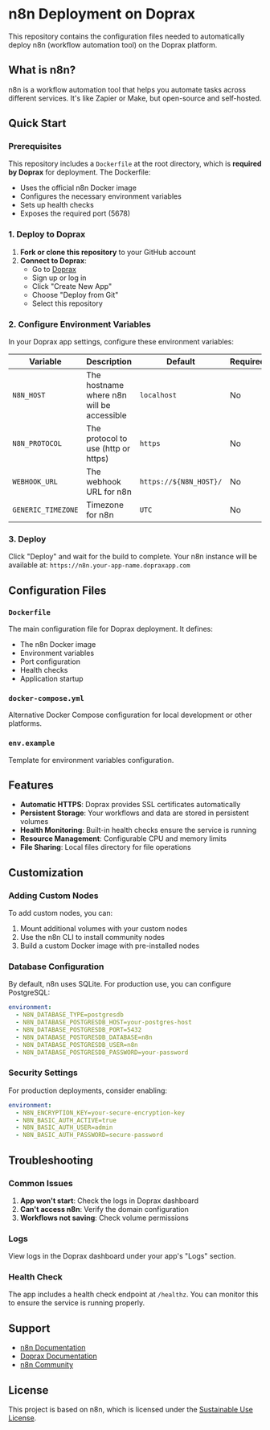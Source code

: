 # n8n Deployment on Doprax

This repository contains the configuration files needed to automatically deploy n8n (workflow automation tool) on the Doprax platform.

## What is n8n?

n8n is a workflow automation tool that helps you automate tasks across different services. It's like Zapier or Make, but open-source and self-hosted.

## Quick Start

### Prerequisites

This repository includes a `Dockerfile` at the root directory, which is **required by Doprax** for deployment. The Dockerfile:
- Uses the official n8n Docker image
- Configures the necessary environment variables
- Sets up health checks
- Exposes the required port (5678)

### 1. Deploy to Doprax

1. **Fork or clone this repository** to your GitHub account
2. **Connect to Doprax**:
   - Go to [Doprax](https://doprax.com)
   - Sign up or log in
   - Click "Create New App"
   - Choose "Deploy from Git"
   - Select this repository

### 2. Configure Environment Variables

In your Doprax app settings, configure these environment variables:

| Variable | Description | Default | Required |
|----------|-------------|---------|----------|
| `N8N_HOST` | The hostname where n8n will be accessible | `localhost` | No |
| `N8N_PROTOCOL` | The protocol to use (http or https) | `https` | No |
| `WEBHOOK_URL` | The webhook URL for n8n | `https://${N8N_HOST}/` | No |
| `GENERIC_TIMEZONE` | Timezone for n8n | `UTC` | No |

### 3. Deploy

Click "Deploy" and wait for the build to complete. Your n8n instance will be available at:
`https://n8n.your-app-name.dopraxapp.com`

## Configuration Files

### `Dockerfile`
The main configuration file for Doprax deployment. It defines:
- The n8n Docker image
- Environment variables
- Port configuration
- Health checks
- Application startup

### `docker-compose.yml`
Alternative Docker Compose configuration for local development or other platforms.

### `env.example`
Template for environment variables configuration.

## Features

- **Automatic HTTPS**: Doprax provides SSL certificates automatically
- **Persistent Storage**: Your workflows and data are stored in persistent volumes
- **Health Monitoring**: Built-in health checks ensure the service is running
- **Resource Management**: Configurable CPU and memory limits
- **File Sharing**: Local files directory for file operations

## Customization

### Adding Custom Nodes

To add custom nodes, you can:
1. Mount additional volumes with your custom nodes
2. Use the n8n CLI to install community nodes
3. Build a custom Docker image with pre-installed nodes

### Database Configuration

By default, n8n uses SQLite. For production use, you can configure PostgreSQL:

```yaml
environment:
  - N8N_DATABASE_TYPE=postgresdb
  - N8N_DATABASE_POSTGRESDB_HOST=your-postgres-host
  - N8N_DATABASE_POSTGRESDB_PORT=5432
  - N8N_DATABASE_POSTGRESDB_DATABASE=n8n
  - N8N_DATABASE_POSTGRESDB_USER=n8n
  - N8N_DATABASE_POSTGRESDB_PASSWORD=your-password
```

### Security Settings

For production deployments, consider enabling:

```yaml
environment:
  - N8N_ENCRYPTION_KEY=your-secure-encryption-key
  - N8N_BASIC_AUTH_ACTIVE=true
  - N8N_BASIC_AUTH_USER=admin
  - N8N_BASIC_AUTH_PASSWORD=secure-password
```

## Troubleshooting

### Common Issues

1. **App won't start**: Check the logs in Doprax dashboard
2. **Can't access n8n**: Verify the domain configuration
3. **Workflows not saving**: Check volume permissions

### Logs

View logs in the Doprax dashboard under your app's "Logs" section.

### Health Check

The app includes a health check endpoint at `/healthz`. You can monitor this to ensure the service is running properly.

## Support

- [n8n Documentation](https://docs.n8n.io/)
- [Doprax Documentation](https://docs.doprax.com/)
- [n8n Community](https://community.n8n.io/)

## License

This project is based on n8n, which is licensed under the [Sustainable Use License](https://docs.n8n.io/reference/license/).
